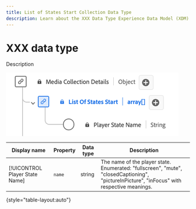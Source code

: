 ```yaml
---
title: List of States Start Collection Data Type
description: Learn about the XXX Data Type Experience Data Model (XDM) data type.
---
```

# XXX data type

Description

![A diagram of XXX data type.](../images/data-types/list-of-states-start-collection.png)

| Display name      | Property       | Data type | Description                                  |
|-------------------|----------------|-----------|----------------------------------------------|
| [!UICONTROL Player State Name] | `name`       | string    | The name of the player state. Enumerated: "fullscreen", "mute", "closedCaptioning", "pictureInPicture", "inFocus" with respective meanings. |

{style="table-layout:auto"}

